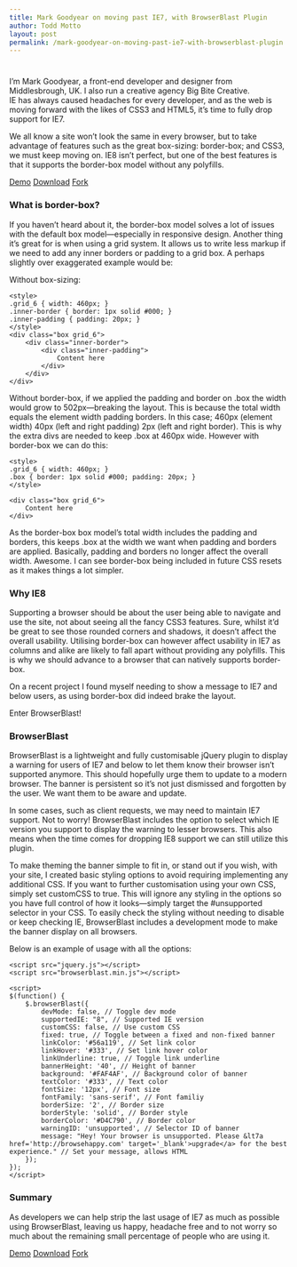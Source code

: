 ```yaml
---
title: Mark Goodyear on moving past IE7, with BrowserBlast Plugin
author: Todd Motto
layout: post
permalink: /mark-goodyear-on-moving-past-ie7-with-browserblast-plugin
---
```

# 

I’m Mark Goodyear, a front-end developer and designer from Middlesbrough, UK. I also run a creative agency Big Bite Creative.  
IE has always caused headaches for every developer, and as the web is moving forward with the likes of CSS3 and HTML5, it’s time to fully drop support for IE7.

We all know a site won’t look the same in every browser, but to take advantage of features such as the great box-sizing: border-box; and CSS3, we must keep moving on. IE8 isn’t perfect, but one of the best features is that it supports the border-box model without any polyfills.

<div class="download-box">
	<a href="//www.toddmotto.com/labs/browserblast/" onclick="_gaq.push(['_trackEvent', 'Click', 'Demo BrowserBlast', 'BrowserBlast Demo']);">Demo</a>
	<a href="//github.com/markgoodyear/BrowserBlast/archive/master.zip" onclick="_gaq.push(['_trackEvent', 'Click', 'Download BrowserBlast', 'BrowserBlast Download']);">Download</a>
	<a href="//github.com/markgoodyear/BrowserBlast" onclick="_gaq.push(['_trackEvent', 'Click', 'Fork BrowserBlast', 'BrowserBlast Fork']);">Fork</a>
</div>

### What is border-box?

If you haven’t heard about it, the border-box model solves a lot of issues with the default box model—especially in responsive design. Another thing it’s great for is when using a grid system. It allows us to write less markup if we need to add any inner borders or padding to a grid box. A perhaps slightly over exaggerated example would be:

Without box-sizing:

    <style>
	.grid_6 { width: 460px; }
	.inner-border { border: 1px solid #000; }
	.inner-padding { padding: 20px; }
	</style>
	<div class="box grid_6">
		<div class="inner-border">
			<div class="inner-padding">
				Content here
			</div>
		</div>
	</div>
	
Without border-box, if we applied the padding and border on .box the width would grow to 502px—breaking the layout. This is because the total width equals the element width padding borders. In this case; 460px (element width) 40px (left and right padding) 2px (left and right border). This is why the extra divs are needed to keep .box at 460px wide. However with border-box we can do this:

    <style>
	.grid_6 { width: 460px; }
	.box { border: 1px solid #000; padding: 20px; }
	</style>
	
	<div class="box grid_6">
		Content here
	</div>

As the border-box box model’s total width includes the padding and borders, this keeps .box at the width we want when padding and borders are applied. Basically, padding and borders no longer affect the overall width. Awesome. I can see border-box being included in future CSS resets as it makes things a lot simpler.

### Why IE8 

Supporting a browser should be about the user being able to navigate and use the site, not about seeing all the fancy CSS3 features. Sure, whilst it’d be great to see those rounded corners and shadows, it doesn’t affect the overall usability. Utilising border-box can however affect usability in IE7 as columns and alike are likely to fall apart without providing any polyfills. This is why we should advance to a browser that can natively supports border-box.

On a recent project I found myself needing to show a message to IE7 and below users, as using border-box did indeed brake the layout. 

Enter BrowserBlast!

### BrowserBlast

BrowserBlast is a lightweight and fully customisable jQuery plugin to display a warning for users of IE7 and below to let them know their browser isn’t supported anymore. This should hopefully urge them to update to a modern browser. The banner is persistent so it’s not just dismissed and forgotten by the user. We want them to be aware and update.

In some cases, such as client requests, we may need to maintain IE7 support. Not to worry! BrowserBlast includes the option to select which IE version you support to display the warning to lesser browsers. This also means when the time comes for dropping IE8 support we can still utilize this plugin.

To make theming the banner simple to fit in, or stand out if you wish, with your site, I created basic styling options to avoid requiring implementing any additional CSS. If you want to further customisation using your own CSS, simply set customCSS to true. This will ignore any styling in the options so you have full control of how it looks—simply target the #unsupported selector in your CSS. To easily check the styling without needing to disable or keep checking IE, BrowserBlast includes a development mode to make the banner display on all browsers.

Below is an example of usage with all the options:

    <script src="jquery.js"></script>
    <script src="browserblast.min.js"></script>

	<script>
	$(function() {
		$.browserBlast({
			devMode: false, // Toggle dev mode
			supportedIE: "8", // Supported IE version
			customCSS: false, // Use custom CSS
			fixed: true, // Toggle between a fixed and non-fixed banner
			linkColor: '#56a119', // Set link color
			linkHover: '#333', // Set link hover color
			linkUnderline: true, // Toggle link underline
			bannerHeight: '40', // Height of banner
			background: '#FAF4AF', // Background color of banner
			textColor: '#333', // Text color
			fontSize: '12px', // Font size
			fontFamily: 'sans-serif', // Font familiy
			borderSize: '2', // Border size
			borderStyle: 'solid', // Border style
			borderColor: '#D4C790', // Border color
			warningID: 'unsupported', // Selector ID of banner
			message: "Hey! Your browser is unsupported. Please &lt7a href='http://browsehappy.com' target='_blank'>upgrade</a> for the best experience." // Set your message, allows HTML
		});
	});
	</script>

### Summary

As developers we can help strip the last usage of IE7 as much as possible using BrowserBlast, leaving us happy, headache free and to not worry so much about the remaining small percentage of people who are using it.

<div class="download-box">
	<a href="//www.toddmotto.com/labs/browserblast/" onclick="_gaq.push(['_trackEvent', 'Click', 'Demo BrowserBlast', 'BrowserBlast Demo']);">Demo</a>
	<a href="//github.com/markgoodyear/BrowserBlast/archive/master.zip" onclick="_gaq.push(['_trackEvent', 'Click', 'Download BrowserBlast', 'BrowserBlast Download']);">Download</a>
	<a href="//github.com/markgoodyear/BrowserBlast" onclick="_gaq.push(['_trackEvent', 'Click', 'Fork BrowserBlast', 'BrowserBlast Fork']);">Fork</a>
</div>